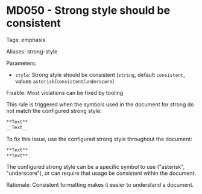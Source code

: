 # MD050 - Strong style should be consistent

Tags: emphasis

Aliases: strong-style

Parameters:

* `style`: Strong style should be consistent (`string`, default `consistent`, values `asterisk`/`consistent`/`underscore`)

Fixable: Most violations can be fixed by tooling

This rule is triggered when the symbols used in the document for strong do not
match the configured strong style:

```markdown
**Text**
__Text__
```

To fix this issue, use the configured strong style throughout the document:

```markdown
**Text**
**Text**
```

The configured strong style can be a specific symbol to use ("asterisk",
"underscore"), or can require that usage be consistent within the document.

Rationale: Consistent formatting makes it easier to understand a document.
